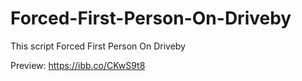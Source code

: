 # Forced-First-Person-On-Driveby
This script Forced First Person On Driveby

Preview: https://ibb.co/CKwS9t8
